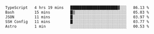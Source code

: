 <!--START_SECTION:waka-->

```txt
TypeScript   4 hrs 19 mins   █████████████████████▓░░░   86.13 %
Bash         15 mins         █▒░░░░░░░░░░░░░░░░░░░░░░░   05.03 %
JSON         11 mins         █░░░░░░░░░░░░░░░░░░░░░░░░   03.97 %
SSH Config   11 mins         █░░░░░░░░░░░░░░░░░░░░░░░░   03.77 %
Astro        1 min           ░░░░░░░░░░░░░░░░░░░░░░░░░   00.53 %
```

<!--END_SECTION:waka-->
